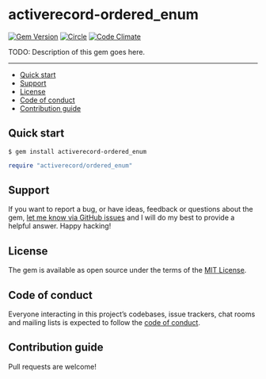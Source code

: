 # activerecord-ordered_enum

[![Gem Version](https://badge.fury.io/rb/activerecord-ordered_enum.svg)](https://rubygems.org/gems/activerecord-ordered_enum)
[![Circle](https://circleci.com/gh/crawler/activerecord-ordered_enum/tree/main.svg?style=shield)](https://app.circleci.com/pipelines/github/crawler/activerecord-ordered_enum?branch=main)
[![Code Climate](https://codeclimate.com/github/crawler/activerecord-ordered_enum/badges/gpa.svg)](https://codeclimate.com/github/crawler/activerecord-ordered_enum)

TODO: Description of this gem goes here.

---

- [Quick start](#quick-start)
- [Support](#support)
- [License](#license)
- [Code of conduct](#code-of-conduct)
- [Contribution guide](#contribution-guide)

## Quick start

```
$ gem install activerecord-ordered_enum
```

```ruby
require "activerecord/ordered_enum"
```

## Support

If you want to report a bug, or have ideas, feedback or questions about the gem, [let me know via GitHub issues](https://github.com/crawler/activerecord-ordered_enum/issues/new) and I will do my best to provide a helpful answer. Happy hacking!

## License

The gem is available as open source under the terms of the [MIT License](LICENSE.txt).

## Code of conduct

Everyone interacting in this project’s codebases, issue trackers, chat rooms and mailing lists is expected to follow the [code of conduct](CODE_OF_CONDUCT.md).

## Contribution guide

Pull requests are welcome!
